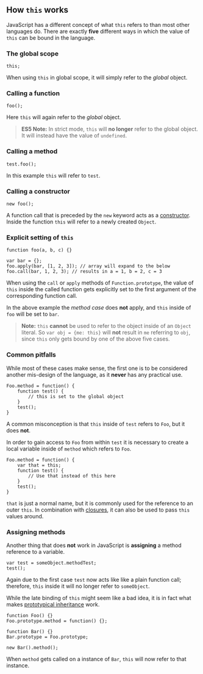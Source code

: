 ## How `this` works

JavaScript has a different concept of what `this` refers to than most other
languages do. There are exactly **five** different ways in which the value of 
`this` can be bound in the language.

### The global scope

    this;

When using `this` in global scope, it will simply refer to the *global* object.


### Calling a function

    foo();

Here `this` will again refer to the *global* object.

> **ES5 Note:** In strict mode, `this` will **no longer** refer to the global 
> object. It will instead have the value of `undefined`.

### Calling a method

    test.foo(); 

In this example `this` will refer to `test`.

### Calling a constructor

    new foo(); 

A function call that is preceded by the `new` keyword acts as
a [constructor](#function.constructors). Inside the function `this` will refer 
to a newly created `Object`.

### Explicit setting of `this`

    function foo(a, b, c) {}
                          
    var bar = {};
    foo.apply(bar, [1, 2, 3]); // array will expand to the below
    foo.call(bar, 1, 2, 3); // results in a = 1, b = 2, c = 3

When using the `call` or `apply` methods of `Function.prototype`, the value of
`this` inside the called function gets explicitly set to the first argument of
the corresponding function call.

In the above example the *method case* does **not** apply, and `this` inside of 
`foo` will be set to `bar`.

> **Note:** `this` **cannot** be used to refer to the object inside of an `Object`
> literal. So `var obj = {me: this}` will **not** result in `me` referring to
> `obj`, since `this` only gets bound by one of the above five cases.

### Common pitfalls

While most of these cases make sense, the first one is to be considered another
mis-design of the language, as it **never** has any practical use.

    Foo.method = function() {
        function test() {
            // this is set to the global object
        }
        test();
    }

A common misconception is that `this` inside of `test` refers to `Foo`, but it 
does **not**.

In order to gain access to `Foo` from within `test` it is necessary to create a 
local variable inside of `method` which refers to `Foo`.

    Foo.method = function() {
        var that = this;
        function test() {
            // Use that instead of this here
        }
        test();
    }

`that` is just a normal name, but it is commonly used for the reference to an 
outer `this`. In combination with [closures](#function.closures), it can also 
be used to pass `this` values around.

### Assigning methods

Another thing that does **not** work in JavaScript is **assigning** a method
reference to a variable.

    var test = someObject.methodTest;
    test();

Again due to the first case `test` now acts like like a plain function call;
therefore, `this` inside it will no longer refer to `someObject`.

While the late binding of `this` might seem like a bad idea, it is in fact what
makes [prototypical inheritance](#object.prototype) work. 

    function Foo() {}
    Foo.prototype.method = function() {};

    function Bar() {}
    Bar.prototype = Foo.prototype;

    new Bar().method();

When `method` gets called on a instance of `Bar`, `this` will now refer to that
instance. 

